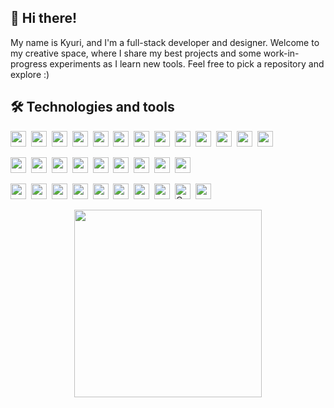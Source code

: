 ## 👋 Hi there!

My name is Kyuri, and I'm a full-stack developer and designer. Welcome to my creative space, where I share my best projects and some work-in-progress experiments as I learn new tools. Feel free to pick a repository and explore :)

## 🛠 Technologies and tools

<img src="https://img.shields.io/badge/JavaScript-282C34?logo=javascript&logoColor=F7DF1E" height="25" />&nbsp; 
<img src="https://img.shields.io/badge/HTML5-282C34?logo=html5&logoColor=E34F26" height="25" />&nbsp; 
<img src="https://img.shields.io/badge/CSS3-282C34?logo=css3&logoColor=1572B6" height="25" />&nbsp; 
<img src="https://img.shields.io/badge/Python-282C34?logo=python&logoColor=3776AB" height="25" />&nbsp; 
<img src="https://img.shields.io/badge/C-282C34?logo=c&logoColor=A8B9CC" height="25" />&nbsp; 
<img src="https://img.shields.io/badge/C++-282C34?logo=c%2B%2B&logoColor=00599C" height="25" />&nbsp; 
<img src="https://img.shields.io/badge/Swift-282C34?logo=swift&logoColor=FA7343" height="25" />&nbsp; 
<img src="https://img.shields.io/badge/Java-282C34?logo=java&logoColor=007396" height="25" />&nbsp; 
<img src="https://img.shields.io/badge/BrightScript-282C34?logo=television&logoColor=FFFFFF" height="25" />&nbsp; 
<img src="https://img.shields.io/badge/SceneGraph-282C34?logo=television&logoColor=FFFFFF" height="25" />&nbsp; 
<img src="https://img.shields.io/badge/zsh-282C34?logo=terminal&logoColor=white" height="25" />&nbsp; 
<img src="https://img.shields.io/badge/UNIX-282C34?logo=gnubash&logoColor=white" height="25" />&nbsp; 
<img src="https://img.shields.io/badge/PowerShell-282C34?logo=powershell&logoColor=5391FE" height="25" />

<img src="https://img.shields.io/badge/React-282C34?logo=react&logoColor=61DAFB" height="25" />&nbsp; 
<img src="https://img.shields.io/badge/React Native-282C34?logo=react&logoColor=61DAFB" height="25" />&nbsp; 
<img src="https://img.shields.io/badge/Node.js-282C34?logo=node.js&logoColor=339933" height="25" />&nbsp; 
<img src="https://img.shields.io/badge/Bootstrap-282C34?logo=bootstrap&logoColor=7952B3" height="25" />&nbsp; 
<img src="https://img.shields.io/badge/SPFx-282C34?logo=microsoft&logoColor=0078D4" height="25" />&nbsp; 
<img src="https://img.shields.io/badge/MaterialUI-282C34?logo=mui&logoColor=007FFF" height="25" />&nbsp; 
<img src="https://img.shields.io/badge/Tailwind-282C34?logo=tailwindcss&logoColor=06B6D4" height="25" />&nbsp; 
<img src="https://img.shields.io/badge/SQL-282C34?logo=mysql&logoColor=4479A1" height="25" />&nbsp; 
<img src="https://img.shields.io/badge/MongoDB-282C34?logo=mongodb&logoColor=47A248" height="25" />

<img src="https://img.shields.io/badge/git-282C34?logo=git&logoColor=F05032" height="25" />&nbsp; 
<img src="https://img.shields.io/badge/Sourcetree-282C34?logo=sourcetree&logoColor=0052CC" height="25" />&nbsp; 
<img src="https://img.shields.io/badge/Homebrew-282C34?logo=homebrew&logoColor=FBB040" height="25" />&nbsp; 
<img src="https://img.shields.io/badge/VS%20Code-282C34?logo=visual-studio-code&logoColor=007ACC" height="25" />&nbsp; 
<img src="https://img.shields.io/badge/Postman-282C34?logo=postman&logoColor=FF6C37" height="25" />&nbsp; 
<img src="https://img.shields.io/badge/Jira-282C34?logo=jira&logoColor=0052CC" height="25" />&nbsp; 
<img src="https://img.shields.io/badge/StackOverflow-282C34?logo=stackoverflow&logoColor=F58025" height="25" />&nbsp; 
<img src="https://img.shields.io/badge/ChatGPT-282C34?logo=openai&logoColor=white" height="25" />&nbsp; 
<img src="https://img.shields.io/badge/Copilot-282C34?logo=githubcopilot&logoColor=white" alt="Copilot logo" title="GitHub Copilot" height="25" />&nbsp;
<img src="https://img.shields.io/badge/Figma-282C34?logo=figma&logoColor=F24E1E" height="25" />

<p align="center">
  <img src="https://media1.tenor.com/m/aM8DwnxMRasAAAAC/kirby.gif" align="center" width="300" />
</p>
